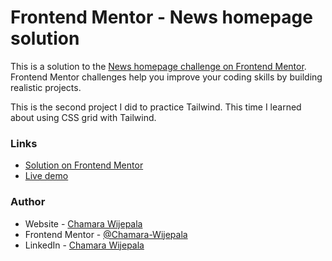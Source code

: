# Frontend Mentor - News homepage solution

This is a solution to the [News homepage challenge on Frontend Mentor](https://www.frontendmentor.io/challenges/news-homepage-H6SWTa1MFl). Frontend Mentor challenges help you improve your coding skills by building realistic projects.

This is the second project I did to practice Tailwind. This time I learned about using CSS grid with Tailwind.

### Links

- [Solution on Frontend Mentor](https://www.frontendmentor.io/solutions/news-homepage-37fBqLj1XM)
- [Live demo](https://chamara-wijepala.github.io/fem-news-homepage/)

### Author

- Website - [Chamara Wijepala](https://www.chamara-wijepala.onrender.com)
- Frontend Mentor - [@Chamara-Wijepala](https://www.frontendmentor.io/profile/Chamara-Wijepala)
- LinkedIn - [Chamara Wijepala](https://www.linkedin.com/in/chamara-wijepala)
